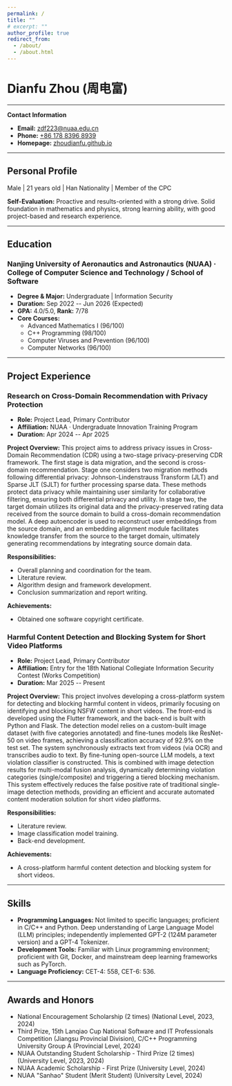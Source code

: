 ```yaml
---
permalink: /
title: ""
# excerpt: ""
author_profile: true
redirect_from: 
  - /about/
  - /about.html
---
```


# Dianfu Zhou (周电富)

---

**Contact Information**

*   **Email:** [zdf223@nuaa.edu.cn](mailto:zdf223@nuaa.edu.cn)
*   **Phone:** [+86 178 8396 8939](tel:+8617883968939)
*   **Homepage:** [zhoudianfu.github.io](https://zhoudianfu.github.io/)

---

## Personal Profile

Male | 21 years old | Han Nationality | Member of the CPC

**Self-Evaluation:** Proactive and results-oriented with a strong drive. Solid foundation in mathematics and physics, strong learning ability, with good project-based and research experience.

---

## Education

### Nanjing University of Aeronautics and Astronautics (NUAA) · College of Computer Science and Technology / School of Software

*   **Degree & Major:** Undergraduate | Information Security
*   **Duration:** Sep 2022 -- Jun 2026 (Expected)
*   **GPA:** 4.0/5.0, **Rank:** 7/78
*   **Core Courses:**
    *   Advanced Mathematics I (96/100)
    *   C++ Programming (98/100)
    *   Computer Viruses and Prevention (96/100)
    *   Computer Networks (96/100)

---

## Project Experience

### Research on Cross-Domain Recommendation with Privacy Protection

*   **Role:** Project Lead, Primary Contributor
*   **Affiliation:** NUAA · Undergraduate Innovation Training Program
*   **Duration:** Apr 2024 -- Apr 2025

**Project Overview:**
This project aims to address privacy issues in Cross-Domain Recommendation (CDR) using a two-stage privacy-preserving CDR framework. The first stage is data migration, and the second is cross-domain recommendation. Stage one considers two migration methods following differential privacy: Johnson-Lindenstrauss Transform (JLT) and Sparse JLT (SJLT) for further processing sparse data. These methods protect data privacy while maintaining user similarity for collaborative filtering, ensuring both differential privacy and utility. In stage two, the target domain utilizes its original data and the privacy-preserved rating data received from the source domain to build a cross-domain recommendation model. A deep autoencoder is used to reconstruct user embeddings from the source domain, and an embedding alignment module facilitates knowledge transfer from the source to the target domain, ultimately generating recommendations by integrating source domain data.

**Responsibilities:**

*   Overall planning and coordination for the team.
*   Literature review.
*   Algorithm design and framework development.
*   Conclusion summarization and report writing.

**Achievements:**

*   Obtained one software copyright certificate.

### Harmful Content Detection and Blocking System for Short Video Platforms

*   **Role:** Project Lead, Primary Contributor
*   **Affiliation:** Entry for the 18th National Collegiate Information Security Contest (Works Competition)
*   **Duration:** Mar 2025 -- Present

**Project Overview:**
This project involves developing a cross-platform system for detecting and blocking harmful content in videos, primarily focusing on identifying and blocking NSFW content in short videos. The front-end is developed using the Flutter framework, and the back-end is built with Python and Flask. The detection model relies on a custom-built image dataset (with five categories annotated) and fine-tunes models like ResNet-50 on video frames, achieving a classification accuracy of 92.9% on the test set. The system synchronously extracts text from videos (via OCR) and transcribes audio to text. By fine-tuning open-source LLM models, a text violation classifier is constructed. This is combined with image detection results for multi-modal fusion analysis, dynamically determining violation categories (single/composite) and triggering a tiered blocking mechanism. This system effectively reduces the false positive rate of traditional single-image detection methods, providing an efficient and accurate automated content moderation solution for short video platforms.

**Responsibilities:**

*   Literature review.
*   Image classification model training.
*   Back-end development.

**Achievements:**

*   A cross-platform harmful content detection and blocking system for short videos.

---

## Skills

*   **Programming Languages:** Not limited to specific languages; proficient in C/C++ and Python. Deep understanding of Large Language Model (LLM) principles; independently implemented GPT-2 (124M parameter version) and a GPT-4 Tokenizer.
*   **Development Tools:** Familiar with Linux programming environment; proficient with Git, Docker, and mainstream deep learning frameworks such as PyTorch.
*   **Language Proficiency:** CET-4: 558, CET-6: 536.

---

## Awards and Honors

*   National Encouragement Scholarship (2 times) (National Level, 2023, 2024)
*   Third Prize, 15th Lanqiao Cup National Software and IT Professionals Competition (Jiangsu Provincial Division), C/C++ Programming University Group A (Provincial Level, 2024)
*   NUAA Outstanding Student Scholarship - Third Prize (2 times) (University Level, 2023, 2024)
*   NUAA Academic Scholarship - First Prize (University Level, 2024)
*   NUAA "Sanhao" Student (Merit Student) (University Level, 2024)
